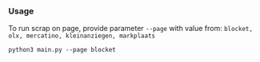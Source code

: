 ### Usage
To run scrap on page, provide parameter `--page` with value from: `blocket, olx, mercatino, kleinanziegen, markplaats`
```
python3 main.py --page blocket
```